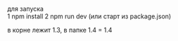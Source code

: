 для запуска  
1 npm install
2 npm run dev (или старт из package.json)

в корне лежит 1.3,
в папке 1.4  = 1.4
